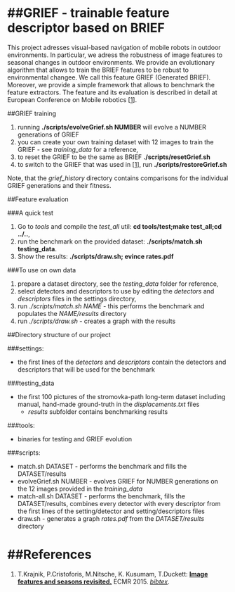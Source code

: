 ##GRIEF - trainable feature descriptor based on BRIEF 
======

This project adresses visual-based navigation of mobile robots in outdoor environments.
In particular, we adress the robustness of image features to seasonal changes in outdoor environments.
We provide an evolutionary algorithm that allows to train the BRIEF features to be robust to environmental changee.
We call this feature GRIEF (Generated BRIEF).
Moreover, we provide a simple framework that allows to benchmark the feature extractors.
The feature and its evaluation is described in detail at European Conference on Mobile robotics [[1](#references)]. 

##GRIEF training

1. running <b>./scripts/evolveGrief.sh NUMBER</b> will evolve a NUMBER generations of GRIEF 
2. you can create your own training dataset with 12 images to train the GRIEF - see <i>training_data</i> for a reference,
3. to reset the GRIEF to be the same as BRIEF <b>./scripts/resetGrief.sh</b>
4. to switch to the GRIEF that was used in [[1](#references)], run <b>./scripts/restoreGrief.sh</b>

Note, that the <i>grief_history</i> directory contains comparisons for the individual GRIEF generations and their fitness.

##Feature evaluation

###A quick test
1. Go to <i>tools</i> and compile the <i>test_all</i> util: <b>cd tools/test;make test_all;cd ../..</b>,
2. run the benchmark on the provided dataset: <b>./scripts/match.sh testing_data</b>.
3. Show the results: <b>./scripts/draw.sh; evince rates.pdf</b>

###To use on own data

1. prepare a dataset directory, see the <i>testing_data</i> folder for reference,
2. select detectors and descriptors to use by editing the <i>detectors</i> and <i>descriptors</i> files in the settings directory,
3. run <i>./scripts/match.sh NAME</i> - this performs the benchmark and populates the <i>NAME/results</i> directory
4. run <i>./scripts/draw.sh</i>  - creates a graph with the results

##Directory structure of our project

###settings:
- the first lines of the <i>detectors</i> and <i>descriptors</i> contain the detectors and descriptors that will be used for the benchmark

###testing_data
- the first 100 pictures of the stromovka-path long-term dataset including manual, hand-made ground-truth in the <i>displacements.txt</i> files
	- <i>results</i> subfolder contains benchmarking results

###tools:
- binaries for testing and GRIEF evolution

###scripts:
- match.sh DATASET 		- performs the benchmark and fills the DATASET/results 
- evolveGrief.sh NUMBER		- evolves GRIEF for NUMBER generations on the 12 images provided in the <i>training_data</i> 
- match-all.sh DATASET 		- performs the benchmark, fills the DATASET/results, combines every detector with every descriptor from the first lines of the setting/detector and setting/descriptors files
- draw.sh 			- generates a graph <i>rates.pdf</i> from the <i>DATASET/results</i> directory


##References
======
1. T.Krajnik, P.Cristoforis, M.Nitsche, K. Kusumam, T.Duckett: <b>[Image features and seasons revisited.](http://raw.githubusercontent.com/gestom/GRIEF/papers/GRIEF_ECMR_2015.pdf)</b> ECMR 2015. <i>[bibtex](http://raw.githubusercontent.com/gestom/GRIEF/papers/GRIEF_ECMR_2015.bib)</i>. 
